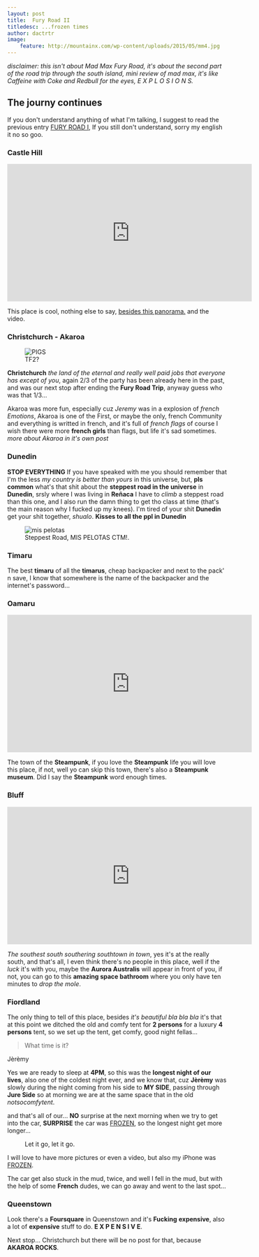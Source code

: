 ```yaml
---
layout: post
title:  Fury Road II
titledesc: ...frozen times
author: dactrtr
image:
    feature: http://mountainx.com/wp-content/uploads/2015/05/mm4.jpg
---
```


 *disclaimer: this isn't about Mad Max Fury Road, it's about the second part of the road trip through the south island, mini review of mad max, it's like Caffeine with Coke and Redbull for the eyes, E X P L O S I O N S.*

## The journy continues
 
 If you don't understand anything of what I'm talking, I suggest to read the previous entry [FURY ROAD I](http://dactrtr.rocks/Fury-Road/), If you still don't understand, sorry my english it no so goo.
 
### Castle Hill
<iframe width="560" height="315" src="https://www.youtube.com/embed/SH6jNczWHFo" frameborder="0" allowfullscreen></iframe>
 
 This place is cool, nothing else to say, [besides this panorama.](https://www.flickr.com/photos/dactiruriruri/23281858540/in/dateposted-public/) and the video.
 
### Christchurch - Akaroa
 
<figure class="figimg">
<img src="http://i.imgur.com/4exJzx3.jpg" alt="PIGS">
<figcaption>
TF2?
</figcaption>
</figure>

**Christchurch** *the land of the eternal and really well paid jobs that everyone has except of you*, again 2/3 of the party has been already here in the past, and was our next stop after ending the **Fury Road Trip**, anyway guess who was that 1/3...

Akaroa was more fun, especially cuz *Jeremy* was in a explosion of *french Emotions*, Akaroa is one of the First, or maybe the only, french Community and everything is writted in french, and it's full of *french flags* of course I wish there were more **french girls** than flags, but life it's sad sometimes.
*more about Akaroa in it's own post*

### Dunedin


**STOP EVERYTHING** If you have speaked with me you should remember that I'm the less *my country is better than yours* in this universe, but, **pls common** what's that shit about the **steppest road in the universe** in **Dunedin**, srsly where I was living in **Reñaca** I have to *climb* a steppest road than this one, and I also run the damn thing to get tho class at time (that's the main reason why I fucked up my knees). I'm tired of your shit **Dunedin** get your shit together, *shualo*. **Kisses to all the ppl in Dunedin**

<figure class="figimg">
<img src="http://i.imgur.com/kRRz3v6.jpg" alt="mis pelotas">
<figcaption>
Steppest Road, MIS PELOTAS CTM!.
</figcaption>
</figure>

### Timaru

The best **timaru** of all the **timarus**, cheap backpacker and next to the pack' n save, I know that somewhere is the name of the backpacker and the internet's password...


### Oamaru

<iframe width="560" height="315" src="https://www.youtube.com/embed/bQzazLg6FjI" frameborder="0" allowfullscreen></iframe>

The town of the **Steampunk**, if you love the **Steampunk** life you will love this place, if not, well yo can skip this town, there's also a **Steampunk museum**. Did I say the **Steampunk** word enough times.

### Bluff
<iframe width="560" height="315" src="https://www.youtube.com/embed/nbrLnPUTzx4" frameborder="0" allowfullscreen></iframe>

*The southest south southering southtown in town*, yes it's at the really south, and that's all, I even think there's no people in this place, well if the *luck* it's with you, maybe the **Aurora Australis** will appear in front of you, if not, you can go to this **amazing space bathroom** where you only have ten minutes to *drop the mole*.

### Fiordland

The only thing to tell of this place, besides *it's beautiful bla bla bla* it's that at this point we ditched the old and comfy tent for **2 persons** for a luxury **4 persons** tent, so we set up the tent, get comfy, good night fellas...

> What time is it?

Jèrèmy


Yes we are ready to sleep at **4PM**, so this was the **longest night of our lives**, also one of the coldest night ever, and we know that, cuz **Jèrèmy** was slowly during the night coming from his side to **MY SIDE**, passing through **Jure Side** so at morning we are at the same space that in the old *notsocomfytent*.

and that's all of our... **NO** surprise at the next morning when we try to get into the car, **SURPRISE** the car was [FROZEN](https://www.youtube.com/watch?v=L0MK7qz13bU), so the longest night get more longer...

<figure class="figimg">
<img src="http://i.imgur.com/R9tlqWL.jpg" alt="">
<figcaption>
Let it go, let it go.
</figcaption>
</figure>

I will love to have more pictures or even a video, but also my iPhone was [FROZEN](https://youtu.be/YLaVe3DopJ8?t=2m10s).

The car get also stuck in the mud, twice, and well I fell in the mud, but with the help of some **French** dudes, we can go away and went to the last spot...

### Queenstown

Look there's a **Foursquare** in Queenstown and it's **Fucking** **expensive**, also a lot of **expensive** stuff to do.
**E X P E N S I V E**.

Next stop... Christchurch but there will be no post for that, because **AKAROA ROCKS**. 